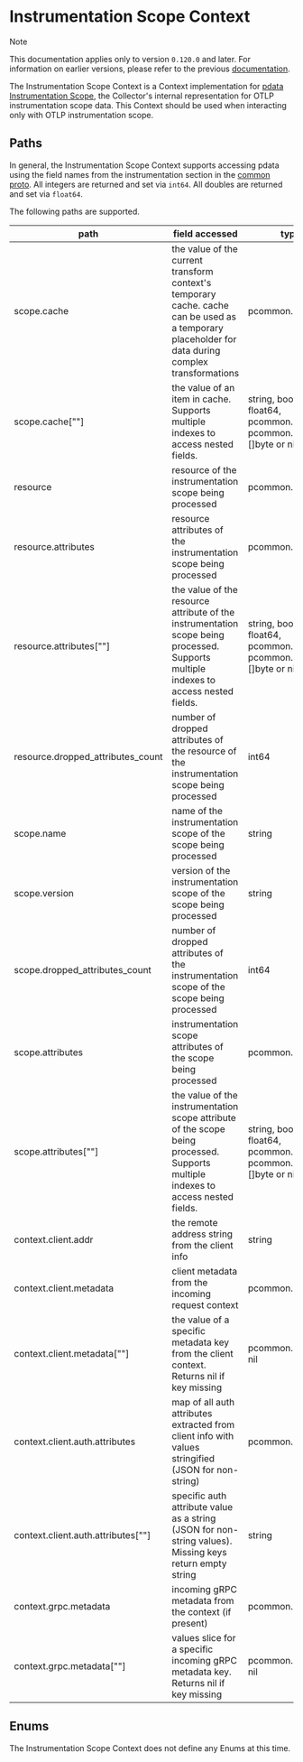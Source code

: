 # Instrumentation Scope Context

> [!NOTE]
> This documentation applies only to version `0.120.0` and later. For information on earlier versions, please refer to the previous [documentation](https://github.com/open-telemetry/opentelemetry-collector-contrib/blob/release/0.119.x/pkg/ottl/contexts/ottlscope/README.md).

The Instrumentation Scope Context is a Context implementation for [pdata Instrumentation Scope](https://github.com/open-telemetry/opentelemetry-collector/blob/main/pdata/pcommon/generated_instrumentationscope.go), the Collector's internal representation for OTLP instrumentation scope data.  This Context should be used when interacting only with OTLP instrumentation scope.

## Paths
In general, the Instrumentation Scope Context supports accessing pdata using the field names from the instrumentation section in the [common proto](https://github.com/open-telemetry/opentelemetry-proto/blob/main/opentelemetry/proto/common/v1/common.proto).  All integers are returned and set via `int64`.  All doubles are returned and set via `float64`.

The following paths are supported.

| path                                 | field accessed                                                                                                                                     | type                                                                    |
|--------------------------------------|----------------------------------------------------------------------------------------------------------------------------------------------------|-------------------------------------------------------------------------|
| scope.cache                          | the value of the current transform context's temporary cache. cache can be used as a temporary placeholder for data during complex transformations | pcommon.Map                                                             |
| scope.cache\[""\]                    | the value of an item in cache. Supports multiple indexes to access nested fields.                                                                  | string, bool, int64, float64, pcommon.Map, pcommon.Slice, []byte or nil |
| resource                             | resource of the instrumentation scope being processed                                                                                              | pcommon.Resource                                                        |
| resource.attributes                  | resource attributes of the instrumentation scope being processed                                                                                   | pcommon.Map                                                             |
| resource.attributes\[""\]            | the value of the resource attribute of the instrumentation scope being processed. Supports multiple indexes to access nested fields.               | string, bool, int64, float64, pcommon.Map, pcommon.Slice, []byte or nil |
| resource.dropped_attributes_count    | number of dropped attributes of the resource of the instrumentation scope being processed                                                          | int64                                                                   |
| scope.name                           | name of the instrumentation scope of the scope being processed                                                                                     | string                                                                  |
| scope.version                        | version of the instrumentation scope of the scope being processed                                                                                  | string                                                                  |
| scope.dropped_attributes_count       | number of dropped attributes of the instrumentation scope of the scope being processed                                                             | int64                                                                   |
| scope.attributes                     | instrumentation scope attributes of the scope being processed                                                                                      | pcommon.Map                                                             |
| scope.attributes\[""\]               | the value of the instrumentation scope attribute of the scope being processed. Supports multiple indexes to access nested fields.                  | string, bool, int64, float64, pcommon.Map, pcommon.Slice, []byte or nil |
| context.client.addr                  | the remote address string from the client info                                                                                                     | string                                                                  |
| context.client.metadata              | client metadata from the incoming request context                                                                                                  | pcommon.Map                                                             |
| context.client.metadata\[""\]        | the value of a specific metadata key from the client context. Returns nil if key missing                                                           | pcommon.Slice or nil                                                    |
| context.client.auth.attributes       | map of all auth attributes extracted from client info with values stringified (JSON for non-string)                                                | pcommon.Map                                                             |
| context.client.auth.attributes\[""\] | specific auth attribute value as a string (JSON for non-string values). Missing keys return empty string                                           | string                                                                  |
| context.grpc.metadata                | incoming gRPC metadata from the context (if present)                                                                                               | pcommon.Map                                                             |
| context.grpc.metadata\[""\]          | values slice for a specific incoming gRPC metadata key. Returns nil if key missing                                                                 | pcommon.Slice or nil                                                    |

## Enums

The Instrumentation Scope Context does not define any Enums at this time.
